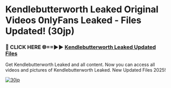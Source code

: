 # Kendlebutterworth Leaked Original Videos 0nlyFans Leaked - Files Updated! (30jp)

<h3>🔴 CLICK HERE 🌐==►► <a href="https://tinyurl.com/ehrbuxhb" rel="nofollow">Kendlebutterworth Leaked Updated Files</a></h3>

Get Kendlebutterworth Leaked and all content. Now you can access all videos and pictures of Kendlebutterworth Leaked. New Updated Files 2025!

[![30jp](https://i.imgur.com/lVYEuWS.gif)](https://tinyurl.com/ehrbuxhb)
